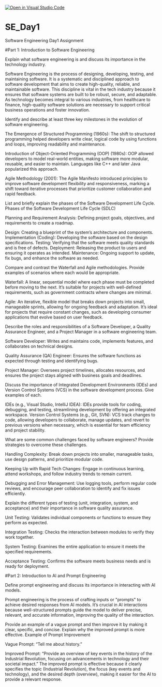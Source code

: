 [![Open in Visual Studio Code](https://classroom.github.com/assets/open-in-vscode-2e0aaae1b6195c2367325f4f02e2d04e9abb55f0b24a779b69b11b9e10269abc.svg)](https://classroom.github.com/online_ide?assignment_repo_id=16949706&assignment_repo_type=AssignmentRepo)
# SE_Day1
Software Engineering Day1 Assignment

#Part 1: Introduction to Software Engineering

Explain what software engineering is and discuss its importance in the technology industry.

Software Engineering is the process of designing, developing, testing, and maintaining software. It is a systematic and disciplined approach to software development that aims to create high-quality, reliable, and maintainable software.
This discipline is vital in the tech industry because it ensures that software systems are built to be robust, secure, and adaptable. As technology becomes integral to various industries, from healthcare to finance, high-quality software solutions are necessary to support critical business operations and foster innovation.

Identify and describe at least three key milestones in the evolution of software engineering.

The Emergence of Structured Programming (1960s): The shift to structured programming helped developers write clear, logical code by using functions and loops, improving readability and maintenance.

Introduction of Object-Oriented Programming (OOP) (1980s): OOP allowed developers to model real-world entities, making software more modular, reusable, and easier to maintain. Languages like C++ and later Java popularized this approach.

Agile Methodology (2001): The Agile Manifesto introduced principles to improve software development flexibility and responsiveness, marking a shift toward iterative processes that prioritize customer collaboration and rapid feedback.

List and briefly explain the phases of the Software Development Life Cycle.
Phases of the Software Development Life Cycle (SDLC)

Planning and Requirement Analysis: Defining project goals, objectives, and requirements to create a roadmap.

Design: Creating a blueprint of the system’s architecture and components.
Implementation (Coding): Developing the software based on the design specifications.
Testing: Verifying that the software meets quality standards and is free of defects.
Deployment: Releasing the product to users and ensuring it operates as intended.
Maintenance: Ongoing support to update, fix bugs, and enhance the software as needed.

Compare and contrast the Waterfall and Agile methodologies. Provide examples of scenarios where each would be appropriate.

Waterfall: A linear, sequential model where each phase must be completed before moving to the next. It’s suitable for projects with well-defined requirements, such as government contracts where changes are minimal.

Agile: An iterative, flexible model that breaks down projects into small, manageable sprints, allowing for ongoing feedback and adaptation. It’s ideal for projects that require constant changes, such as developing consumer applications that evolve based on user feedback.

Describe the roles and responsibilities of a Software Developer, a Quality Assurance Engineer, and a Project Manager in a software engineering team.

Software Developer: Writes and maintains code, implements features, and collaborates on technical designs.

Quality Assurance (QA) Engineer: Ensures the software functions as expected through testing and identifying bugs.

Project Manager: Oversees project timelines, allocates resources, and ensures the project stays aligned with business goals and deadlines.

Discuss the importance of Integrated Development Environments (IDEs) and Version Control Systems (VCS) in the software development process. Give examples of each.

IDEs (e.g., Visual Studio, IntelliJ IDEA): IDEs provide tools for coding, debugging, and testing, streamlining development by offering an integrated workspace.
Version Control Systems (e.g., Git, SVN): VCS track changes to code, allowing developers to collaborate, manage updates, and revert to previous versions when necessary, which is essential for team efficiency and project stability.

What are some common challenges faced by software engineers? Provide strategies to overcome these challenges.

Handling Complexity: Break down projects into smaller, manageable tasks, use design patterns, and prioritize modular code.

Keeping Up with Rapid Tech Changes: Engage in continuous learning, attend workshops, and follow industry trends to remain current.

Debugging and Error Management: Use logging tools, perform regular code reviews, and encourage peer collaboration to identify and fix issues efficiently.

Explain the different types of testing (unit, integration, system, and acceptance) and their importance in software quality assurance.

Unit Testing: Validates individual components or functions to ensure they perform as expected.

Integration Testing: Checks the interaction between modules to verify they work together.

System Testing: Examines the entire application to ensure it meets the specified requirements.

Acceptance Testing: Confirms the software meets business needs and is ready for deployment.

#Part 2: Introduction to AI and Prompt Engineering


Define prompt engineering and discuss its importance in interacting with AI models.

Prompt engineering is the process of crafting inputs or "prompts" to achieve desired responses from AI models. It’s crucial in AI interactions because well-structured prompts guide the model to deliver precise, relevant, and accurate information, improving the quality of the interaction.

Provide an example of a vague prompt and then improve it by making it clear, specific, and concise. Explain why the improved prompt is more effective.
Example of Prompt Improvement

Vague Prompt: “Tell me about history.”

Improved Prompt: “Provide an overview of key events in the history of the Industrial Revolution, focusing on advancements in technology and their societal impact.”
The improved prompt is effective because it clearly specifies the topic (Industrial Revolution), the focus (key events and technology), and the desired depth (overview), making it easier for the AI to provide a relevant response.
